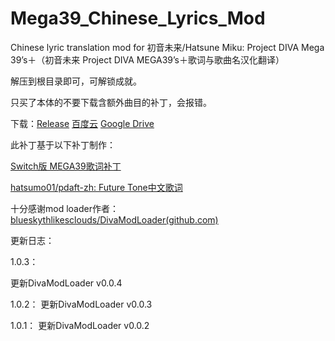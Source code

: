 # Mega39_Chinese_Lyrics_Mod
Chinese lyric translation mod for 初音未来/Hatsune Miku: Project DIVA Mega 39’s＋（初音未来 Project DIVA MEGA39’s＋歌词与歌曲名汉化翻译）



解压到根目录即可，可解锁成就。

只买了本体的不要下载含额外曲目的补丁，会报错。



下载：[Release](https://github.com/jiut/Mega39_Chinese_Lyrics_Mod/releases) [百度云](https://pan.baidu.com/s/1QJqKwLlYbxuEk4SL23GxSQ?pwd=8p9r) [Google Drive](https://drive.google.com/drive/folders/1rA984q2tSAR7TlFSFLfS9FFTluwsIxmT?usp=sharing)

此补丁基于以下补丁制作：

[Switch版 MEGA39歌词补丁](https://www.91tvg.com/forum.php?mod=viewthread&tid=198457) 

[hatsumo01/pdaft-zh: Future Tone中文歌词](https://github.com/hatsumo01/pdaft-zh)



十分感谢mod loader作者：[blueskythlikesclouds/DivaModLoader(github.com)](https://github.com/blueskythlikesclouds/DivaModLoader)

更新日志：

1.0.3：

更新DivaModLoader v0.0.4

1.0.2：
更新DivaModLoader v0.0.3

1.0.1：
更新DivaModLoader v0.0.2
